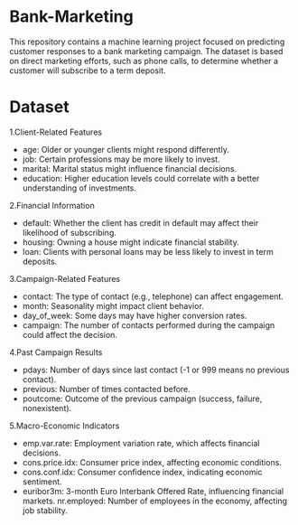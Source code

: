 # Bank-Marketing
This repository contains a machine learning project focused on predicting customer responses to a bank marketing campaign. The dataset is based on direct marketing efforts, such as phone calls, to determine whether a customer will subscribe to a term deposit.

# Dataset
1.Client-Related Features
- age: Older or younger clients might respond differently.
- job: Certain professions may be more likely to invest.
- marital: Marital status might influence financial decisions.
- education: Higher education levels could correlate with a better understanding of investments.

2.Financial Information
- default: Whether the client has credit in default may affect their likelihood of subscribing.
- housing: Owning a house might indicate financial stability.
- loan: Clients with personal loans may be less likely to invest in term deposits.

3.Campaign-Related Features
- contact: The type of contact (e.g., telephone) can affect engagement.
- month: Seasonality might impact client behavior.
- day_of_week: Some days may have higher conversion rates.
- campaign: The number of contacts performed during the campaign could affect the decision.

4.Past Campaign Results
- pdays: Number of days since last contact (-1 or 999 means no previous contact).
- previous: Number of times contacted before.
- poutcome: Outcome of the previous campaign (success, failure, nonexistent).

5.Macro-Economic Indicators
- emp.var.rate: Employment variation rate, which affects financial decisions.
- cons.price.idx: Consumer price index, affecting economic conditions.
- cons.conf.idx: Consumer confidence index, indicating economic sentiment.
- euribor3m: 3-month Euro Interbank Offered Rate, influencing financial markets.
nr.employed: Number of employees in the economy, affecting job stability.
